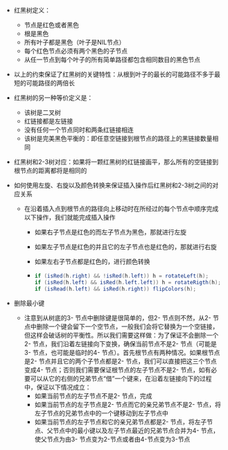 - 红黑树定义：

  - 节点是红色或者黑色
  - 根是黑色
  - 所有叶子都是黑色（叶子是NIL节点）
  - 每个红色节点必须有两个黑色的子节点
  - 从任一节点到每个叶子的所有简单路径都包含相同数目的黑色节点

- 以上的约束保证了红黑树的关键特性：从根到叶子的最长的可能路径不多于最短的可能路径的两倍长

- 红黑树的另一种等价定义是：

  - 该树是二叉树
  - 红链接都是左链接
  - 没有任何一个节点同时和两条红链接相连
  - 该树是完美黑色平衡的：即任意空链接到根节点的路径上的黑链接数量相同

- 红黑树和2-3树对应：如果将一颗红黑树的红链接画平，那么所有的空链接到根节点的距离都将是相同的

- 如何使用左旋、右旋以及颜色转换来保证插入操作后红黑树和2-3树之间的对应关系

  - 在沿着插入点到根节点的路径向上移动时在所经过的每个节点中顺序完成以下操作，我们就能完成插入操作

    - 如果右子节点是红色的而左子节点为黑色，那就进行左旋

    - 如果左子节点是红色的并且它的左子节点也是红色的，那就进行右旋

    - 如果左右子节点都是红色的，进行颜色转换

    - ```java
      if (isRed(h.right) && !isRed(h.left)) h = rotateLeft(h);
      if (isRed(h.left) && isRed(h.left.left)) h = rotateRigth(h);
      if (isRead(h.left) && isRed(h.right)) flipColors(h);
      ```



- 删除最小键
  - 注意到从树底的3- 节点中删除键是很简单的，但2- 节点则不然，从2- 节点中删除一个键会留下一个空节点，一般我们会将它替换为一个空链接，但这样会破话树的平衡性。所以我们需要这样做：为了保证不会删除一个2- 节点，我们沿着左链接向下变换，确保当前节点不是2- 节点（可能是3- 节点，也可能是临时的4- 节点）。首先根节点有两种情况。如果根节点是2- 节点并且它的两个子节点都是2- 节点，我们可以直接把这三个节点变成4- 节点；否则我们需要保证根节点的左子节点不是2- 节点，如有必要可以从它的右侧的兄弟节点“借”一个键来，在沿着左链接向下的过程中，保证以下情况成立：
    - 如果当前节点的左子节点不是2- 节点，完成
    - 如果当前节点的左子节点是2- 节点而它的亲兄弟节点不是2- 节点，将左子节点的兄弟节点中的一个键移动到左子节点中
    - 如果当前节点的左子节点和它的亲兄弟节点都是2- 节点，将左子节点、父节点中的最小键以及左子节点最近的兄弟节点合并为4- 节点，使父节点为由3- 节点变为2-节点或者由4-节点变为3-节点